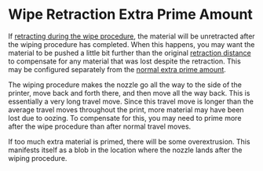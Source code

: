 Wipe Retraction Extra Prime Amount
====
If [retracting during the wipe procedure](wipe_retraction_enable.md), the material will be unretracted after the wiping procedure has completed. When this happens, you may want the material to be pushed a little bit further than the original [retraction distance](wipe_retraction_amount.md) to compensate for any material that was lost despite the retraction. This may be configured separately from the [normal extra prime amount](../travel/retraction_extra_prime_amount.md).

The wiping procedure makes the nozzle go all the way to the side of the printer, move back and forth there, and then move all the way back. This is essentially a very long travel move. Since this travel move is longer than the average travel moves throughout the print, more material may have been lost due to oozing. To compensate for this, you may need to prime more after the wipe procedure than after normal travel moves.

If too much extra material is primed, there will be some overextrusion. This manifests itself as a blob in the location where the nozzle lands after the wiping procedure.